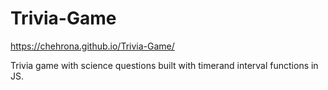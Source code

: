 # Trivia-Game

https://chehrona.github.io/Trivia-Game/

Trivia game with science questions built with timerand interval functions in JS.
